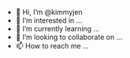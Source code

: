 - 👋 Hi, I’m @kimmyjen
- 👀 I’m interested in ...
- 🌱 I’m currently learning ...
- 💞️ I’m looking to collaborate on ...
- 📫 How to reach me ...

<!---
kimmyjen/kimmyjen is a ✨ special ✨ repository because its `README.md` (this file) appears on your GitHub profile.
You can click the Preview link to take a look at your changes.
--->
